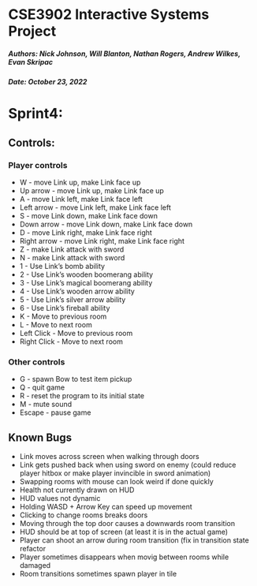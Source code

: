 # CSE3902 Interactive Systems Project
##### Authors: Nick Johnson, Will Blanton, Nathan Rogers, Andrew Wilkes, Evan Skripac
##### Date: October 23, 2022

# Sprint4:

## Controls:
### Player controls
* W - move Link up, make Link face up
* Up arrow - move Link up, make Link face up
* A - move Link left, make Link face left
* Left arrow - move Link left, make Link face left
* S - move Link down, make Link face down
* Down arrow - move Link down, make Link face down
* D - move Link right, make Link face right
* Right arrow - move Link right, make Link face right
* Z - make Link attack with sword
* N - make Link attack with sword
* 1 - Use Link’s bomb ability
* 2 - Use Link’s wooden boomerang ability
* 3 - Use Link’s magical boomerang ability
* 4 - Use Link’s wooden arrow ability
* 5 - Use Link’s silver arrow ability
* 6 - Use Link’s fireball ability
* K - Move to previous room
* L - Move to next room
* Left Click - Move to previous room
* Right Click - Move to next room

### Other controls
* G - spawn Bow to test item pickup
* Q - quit game
* R - reset the program to its initial state
* M - mute sound
* Escape - pause game

## Known Bugs
* Link moves across screen when walking through doors
* Link gets pushed back when using sword on enemy (could reduce player hitbox or make player invincible in sword animation)
* Swapping rooms with mouse can look weird if done quickly
* Health not currently drawn on HUD
* HUD values not dynamic
* Holding WASD + Arrow Key can speed up movement
* Clicking to change rooms breaks doors
* Moving through the top door causes a downwards room transition
* HUD should be at top of screen (at least it is in the actual game)
* Player can shoot an arrow during room transition (fix in transition state refactor
* Player sometimes disappears when movig between rooms while damaged
* Room transitions sometimes spawn player in tile
